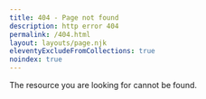 ```yaml
---
title: 404 - Page not found
description: http error 404
permalink: /404.html
layout: layouts/page.njk
eleventyExcludeFromCollections: true
noindex: true
---
```


The resource you are looking for cannot be found.


<!-- IE needs 512+ bytes: https://docs.microsoft.com/archive/blogs/ieinternals/friendly-http-error-pages -->
